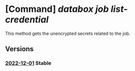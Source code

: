 # [Command] _databox job list-credential_

This method gets the unencrypted secrets related to the job.

## Versions

### [2022-12-01](/Resources/mgmt-plane/L3N1YnNjcmlwdGlvbnMve30vcmVzb3VyY2Vncm91cHMve30vcHJvdmlkZXJzL21pY3Jvc29mdC5kYXRhYm94L2pvYnMve30vbGlzdGNyZWRlbnRpYWxz/2022-12-01.xml) **Stable**

<!-- mgmt-plane /subscriptions/{}/resourcegroups/{}/providers/microsoft.databox/jobs/{}/listcredentials 2022-12-01 -->
